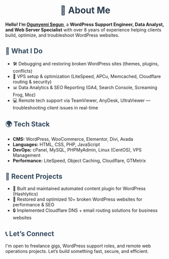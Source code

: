 <h1 style="color: #2c3e50; text-align: center;">📌 About Me</h1>
<p><strong>Hello! I’m <u>Ogunyemi Segun</u></strong>, a <strong>WordPress Support Engineer, Data Analyst, and Web Server Specialist</strong> with over 8 years of experience helping clients build, optimize, and troubleshoot WordPress websites.</p>

<h2 style="color: #34495e;">🚀 What I Do</h2>
<ul>
  <li>🛠️ Debugging and restoring broken WordPress sites (themes, plugins, conflicts)</li>
  <li>🔐 VPS setup & optimization (LiteSpeed, APCu, Memcached, Cloudflare routing & security)</li>
  <li>📊 Data Analytics & SEO Reporting (GA4, Search Console, Screaming Frog, Moz)</li>
  <li>💻 Remote tech support via TeamViewer, AnyDesk, UltraViewer — troubleshooting client issues in real-time</li>
</ul>

<h2 style="color: #34495e;">🌍 Tech Stack</h2>
<ul>
  <li><strong>CMS:</strong> WordPress, WooCommerce, Elementor, Divi, Avada</li>
  <li><strong>Languages:</strong> HTML, CSS, PHP, JavaScript</li>
  <li><strong>DevOps:</strong> cPanel, MySQL, PHPMyAdmin, Linux (CentOS), VPS Management</li>
  <li><strong>Performance:</strong> LiteSpeed, Object Caching, Cloudflare, GTMetrix</li>
</ul>

<h2 style="color: #34495e;">📂 Recent Projects</h2>
<ul>
  <li>🔧 Built and maintained automated content plugin for WordPress (Hashlytics)</li>
  <li>🚀 Restored and optimized 10+ broken WordPress websites for performance & SEO</li>
  <li>🔒 Implemented Cloudflare DNS + email routing solutions for business websites</li>
</ul>

<h2 style="color: #34495e;">📞 Let’s Connect</h2>
<p>I'm open to freelance gigs, WordPress support roles, and remote web operations projects. Let’s build something fast, secure, and efficient.</p>
